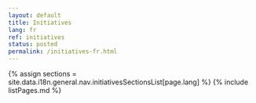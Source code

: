 ```yaml
---
layout: default
title: Initiatives
lang: fr
ref: initiatives
status: posted
permalink: /initiatives-fr.html
---
```


{% assign sections = site.data.i18n.general.nav.initiativesSectionsList[page.lang] %}
{% include listPages.md %}
